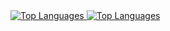 
<a href="https://github.com/anuraghazra/github-readme-stats">
    <img src="https://github-readme-stats.vercel.app/api?username=bendik-kodehode&show_icons=true&theme=synthwave" alt="Top Languages">
</a>
<a href="https://github.com/anuraghazra/github-readme-stats">
    <img src="https://github-readme-stats.vercel.app/api/top-langs/?username=bendik-kodehode&layout=compact&show_icons=true&theme=synthwave" alt="Top Languages">
</a>

